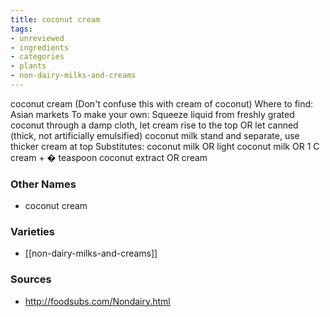 ```yaml
---
title: coconut cream
tags:
- unreviewed
- ingredients
- categories
- plants
- non-dairy-milks-and-creams
---
```

coconut cream (Don't confuse this with cream of coconut) Where to find: Asian markets To make your own: Squeeze liquid from freshly grated coconut through a damp cloth, let cream rise to the top OR let canned (thick, not artificially emulsified) coconut milk stand and separate, use thicker cream at top Substitutes: coconut milk OR light coconut milk OR 1 C cream + � teaspoon coconut extract OR cream

### Other Names

* coconut cream

### Varieties

* [[non-dairy-milks-and-creams]]

### Sources
* http://foodsubs.com/Nondairy.html
